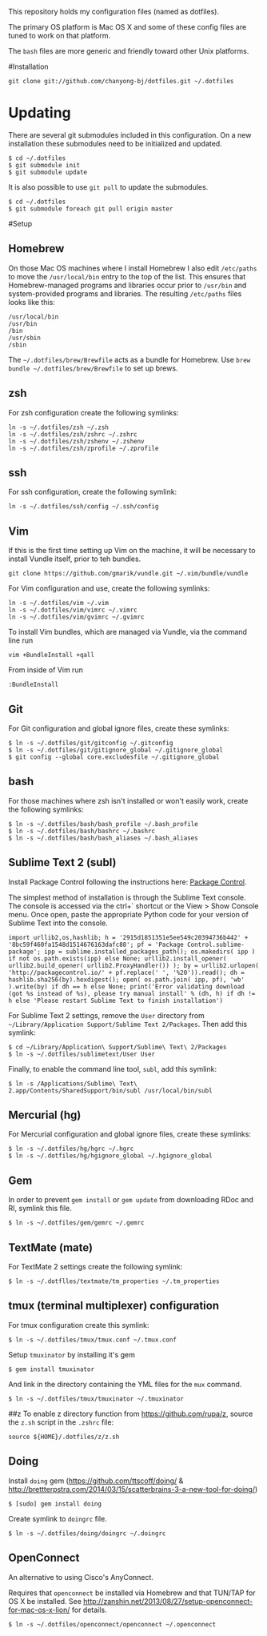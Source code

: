 This repository holds my configuration files (named as dotfiles).

The primary OS platform is Mac OS X and some of these config files are tuned to work on that platform. 

The `bash` files are more generic and friendly toward other Unix platforms. 

#Installation

    git clone git://github.com/chanyong-bj/dotfiles.git ~/.dotfiles
	
# Updating
There are several git submodules included in this configuration. On a new
installation these submodules need to be initialized and updated.

    $ cd ~/.dotfiles
    $ git submodule init 
    $ git submodule update 

It is also possible to use `git pull` to update the submodules.

    $ cd ~/.dotfiles
    $ git submodule foreach git pull origin master


#Setup
## Homebrew
On those Mac OS machines where I install Homebrew I also edit `/etc/paths` to move the `/usr/local/bin` entry to the top of the list. This ensures that Homebrew-managed programs and libraries occur prior to `/usr/bin` and system-provided programs and libraries. The resulting `/etc/paths` files looks like this:

    /usr/local/bin
    /usr/bin
    /bin
    /usr/sbin
    /sbin

The `~/.dotfiles/brew/Brewfile` acts as a bundle for Homebrew. Use `brew bundle ~/.dotfiles/brew/Brewfile` to set up brews.
    
## zsh
For zsh configuration create the following symlinks:

    ln -s ~/.dotfiles/zsh ~/.zsh
    ln -s ~/.dotfiles/zsh/zshrc ~/.zshrc
    ln -s ~/.dotfiles/zsh/zshenv ~/.zshenv
    ln -s ~/.dotfiles/zsh/zprofile ~/.zprofile
		
## ssh
For ssh configuration, create the following symlink:

    ln -s ~/.dotfiles/ssh/config ~/.ssh/config

## Vim
If this is the first time setting up Vim on the machine, it will be necessary to install Vundle itself, prior to teh bundles.

    git clone https://github.com/gmarik/vundle.git ~/.vim/bundle/vundle

For Vim configuration and use, create the following symlinks:

    ln -s ~/.dotfiles/vim ~/.vim
    ln -s ~/.dotfiles/vim/vimrc ~/.vimrc
    ln -s ~/.dotfiles/vim/gvimrc ~/.gvimrc

To install Vim bundles, which are managed via Vundle, via the command line run

    vim +BundleInstall +qall

From inside of Vim run

    :BundleInstall


## Git
For Git configuration and global ignore files, create these symlinks:

    $ ln -s ~/.dotfiles/git/gitconfig ~/.gitconfig
    $ ln -s ~/.dotfiles/git/gitignore_global ~/.gitignore_global
    $ git config --global core.excludesfile ~/.gitignore_global

## bash
For those machines where zsh isn't installed or won't easily work, create the
following symlinks:

    $ ln -s ~/.dotfiles/bash/bash_profile ~/.bash_profile
    $ ln -s ~/.dotfiles/bash/bashrc ~/.bashrc
    $ ln -s ~/.dotfiles/bash/bash_aliases ~/.bash_aliases

## Sublime Text 2 (subl)
Install Package Control following the instructions here: [Package Control](https://packagecontrol.io/). 

The simplest method of installation is through the Sublime Text console. The console is accessed via the ctrl+` shortcut or the View > Show Console menu. Once open, paste the appropriate Python code for your version of Sublime Text into the console.


```
import urllib2,os,hashlib; h = '2915d1851351e5ee549c20394736b442' + '8bc59f460fa1548d1514676163dafc88'; pf = 'Package Control.sublime-package'; ipp = sublime.installed_packages_path(); os.makedirs( ipp ) if not os.path.exists(ipp) else None; urllib2.install_opener( urllib2.build_opener( urllib2.ProxyHandler()) ); by = urllib2.urlopen( 'http://packagecontrol.io/' + pf.replace(' ', '%20')).read(); dh = hashlib.sha256(by).hexdigest(); open( os.path.join( ipp, pf), 'wb' ).write(by) if dh == h else None; print('Error validating download (got %s instead of %s), please try manual install' % (dh, h) if dh != h else 'Please restart Sublime Text to finish installation')

```


For Sublime Text 2 settings, remove the `User` directory from
`~/Library/Application Support/Sublime Text 2/Packages`. Then add this symlink:

    $ cd ~/Library/Application\ Support/Sublime\ Text\ 2/Packages
    $ ln -s ~/.dotfiles/sublimetext/User User

Finally, to enable the command line tool, `subl`, add this symlink:

    $ ln -s /Applications/Sublime\ Text\ 2.app/Contents/SharedSupport/bin/subl /usr/local/bin/subl

## Mercurial (hg)
For Mercurial configuration and global ignore files, create these symlinks:

    $ ln -s ~/.dotfiles/hg/hgrc ~/.hgrc
    $ ln -s ~/.dotfiles/hg/hgignore_global ~/.hgignore_global

## Gem
In order to prevent `gem install` or `gem update` from downloading RDoc and RI, symlink this file.

    $ ln -s ~/.dotfiles/gem/gemrc ~/.gemrc

## TextMate (mate)
For TextMate 2 settings create the following symlink:

    $ ln -s ~/.dotflles/textmate/tm_properties ~/.tm_properties

## tmux (terminal multiplexer) configuration
For tmux configuration create this symlink:

    $ ln -s ~/.dotfiles/tmux/tmux.conf ~/.tmux.conf

Setup `tmuxinator` by installing it's gem

    $ gem install tmuxinator

And link in the directory containing the YML files for the `mux` command.

    $ ln -s ~/.dotfiles/tmux/tmuxinator ~/.tmuxinator

##z
To enable z directory function from https://github.com/rupa/z, source the
`z.sh` script in the `.zshrc` file: 

    source ${HOME}/.dotfiles/z/z.sh

## Doing
Install `doing` gem (https://github.com/ttscoff/doing/ & http://brettterpstra.com/2014/03/15/scatterbrains-3-a-new-tool-for-doing/)

    $ [sudo] gem install doing

Create symlink to `doingrc` file.

    $ ln -s ~/.dotfiles/doing/doingrc ~/.doingrc

## OpenConnect
An alternative to using Cisco's AnyConnect.

Requires that `openconnect` be installed via Homebrew and that TUN/TAP for OS X be installed. See http://zanshin.net/2013/08/27/setup-openconnect-for-mac-os-x-lion/
for details.

    $ ln -s ~/.dotfiles/openconnect/openconnect ~/.openconnect



